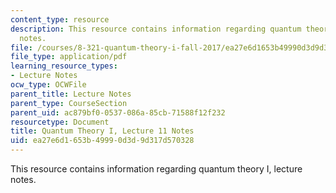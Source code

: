 ```yaml
---
content_type: resource
description: This resource contains information regarding quantum theory I, lecture
  notes.
file: /courses/8-321-quantum-theory-i-fall-2017/ea27e6d1653b49990d3d9d317d570328_MIT8_321F17_lec11.pdf
file_type: application/pdf
learning_resource_types:
- Lecture Notes
ocw_type: OCWFile
parent_title: Lecture Notes
parent_type: CourseSection
parent_uid: ac879bf0-0537-086a-85cb-71588f12f232
resourcetype: Document
title: Quantum Theory I, Lecture 11 Notes
uid: ea27e6d1-653b-4999-0d3d-9d317d570328
---
```

This resource contains information regarding quantum theory I, lecture notes.

